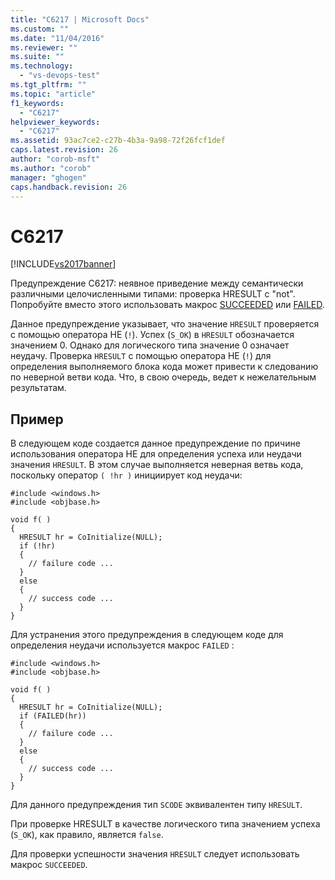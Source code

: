 ```yaml
---
title: "C6217 | Microsoft Docs"
ms.custom: ""
ms.date: "11/04/2016"
ms.reviewer: ""
ms.suite: ""
ms.technology: 
  - "vs-devops-test"
ms.tgt_pltfrm: ""
ms.topic: "article"
f1_keywords: 
  - "C6217"
helpviewer_keywords: 
  - "C6217"
ms.assetid: 93ac7ce2-c27b-4b3a-9a98-72f26fcf1def
caps.latest.revision: 26
author: "corob-msft"
ms.author: "corob"
manager: "ghogen"
caps.handback.revision: 26
---
```

# C6217
[!INCLUDE[vs2017banner](../code-quality/includes/vs2017banner.md)]

Предупреждение C6217: неявное приведение между семантически различными целочисленными типами: проверка HRESULT с "not".  Попробуйте вместо этого использовать макрос [SUCCEEDED](http://go.microsoft.com/fwlink/?LinkId=92738) или [FAILED](ms-help://MS.VSCC.2003/MS.MSDNQTR.2003FEB.1033/com/htm/error_899v.htm).  
  
 Данное предупреждение указывает, что значение `HRESULT` проверяется с помощью оператора НЕ \(`!`\).  Успех \(`S_OK`\) в `HRESULT` обозначается значением 0.  Однако для логического типа значение 0 означает неудачу.  Проверка `HRESULT` с помощью оператора НЕ \(`!`\) для определения выполняемого блока кода может привести к следованию по неверной ветви кода.  Что, в свою очередь, ведет к нежелательным результатам.  
  
## Пример  
 В следующем коде создается данное предупреждение по причине использования оператора НЕ для определения успеха или неудачи значения `HRESULT`.  В этом случае выполняется неверная ветвь кода, поскольку оператор `( !hr )` инициирует код неудачи:  
  
```  
#include <windows.h>  
#include <objbase.h>  
  
void f( )  
{  
  HRESULT hr = CoInitialize(NULL);   
  if (!hr)  
  {  
    // failure code ...  
  }  
  else  
  {  
    // success code ...  
  }  
}  
```  
  
 Для устранения этого предупреждения в следующем коде для определения неудачи используется макрос `FAILED` :  
  
```  
#include <windows.h>  
#include <objbase.h>  
  
void f( )  
{  
  HRESULT hr = CoInitialize(NULL);    
  if (FAILED(hr))  
  {  
    // failure code ...  
  }  
  else  
  {  
    // success code ...  
  }  
}  
```  
  
 Для данного предупреждения тип `SCODE` эквивалентен типу `HRESULT`.  
  
 При проверке HRESULT в качестве логического типа значением успеха \(`S_OK`\), как правило, является `false`.  
  
 Для проверки успешности значения `HRESULT` следует использовать макрос `SUCCEEDED`.